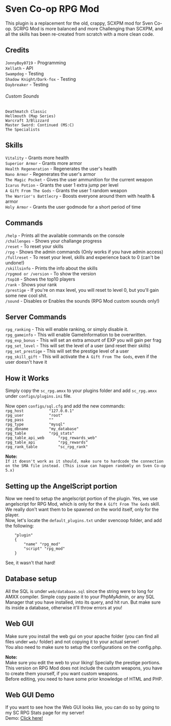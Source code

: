 # Sven Co-op RPG Mod

This plugin is a replacement for the old, crappy, SCXPM mod for Sven Co-op. SCRPG Mod is more balanced and more Challenging than SCXPM, and all the skills has been re-created from scratch with a more clean code.


Credits
-----------

`JonnyBoy0719` - Programming  
`Xellath` - API  
`Swampdog` - Testing  
`Shadow Knight/Dark-fox` - Testing  
`Daybreaker` - Testing  

###### Custom Sounds
`Deathmatch Classic`  
`Hellmouth (Map Series)`  
`Warcraft 3/Blizzard`  
`Master Sword: Continued (MS:C)`  
`The Specialists`  


Skills
-----------

`Vitality` - Grants more health  
`Superior Armor` - Grants more armor  
`Health Regeneration` - Regenerates the user's health  
`Nano Armor` - Regenerates the user's armor  
`The Magic Pocket` - Gives the user ammunition for the current weapon  
`Icarus Potion` - Grants the user 1 extra jump per level  
`A Gift From The Gods` - Grants the user 1 random weapon  
`The Warrior's Battlecry` - Boosts everyone around them with health & armor  
`Holy Armor` - Grants the user godmode for a short period of time  


Commands
-----------

`/help` - Prints all the available commands on the console  
`/challenges` - Shows your challange progress  
`/reset` - To reset your skills  
`/rpg` - Shows the admin commands (Only works if you have admin access)  
`/fullreset` - To reset your level, skills and experience back to 0 (can't be undone!)  
`/skillsinfo` - Prints the info about the skills  
`/rpgmod or /version` - To show the version  
`/top10` - Shows the top10 players  
`/rank` - Shows your rank  
`/prestige` - If you're on max level, you will reset to level 0, but you'll gain some new cool shit.  
`/sound` - Disables or Enables the sounds (RPG Mod custom sounds only!)  


Server Commands
-----------

`rpg_ranking` - This will enable ranking, or simply disable it.  
`rpg_gameinfo` - This will enable GameInformation to be overwritten.  
`rpg_exp_bonus` - This will set an extra amount of EXP you will gain per frag  
`rpg_set_level` - This will set the level of a user (and reset their skills)  
`rpg_set_prestige` - This will set the prestige level of a user  
`rpg_skill_gift` - This will activate the `A Gift From The Gods`, even if the user doesn't have it  


How it Works
-----------

Simply copy the `sc_rpg.amxx` to your plugins folder and add `sc_rpg.amxx` under `configs/plugins.ini` file.  

Now open `configs/sql.cfg` and add the new commands:  
`rpg_host			"127.0.0.1"`  
`rpg_user			"root"`  
`rpg_pass			""`  
`rpg_type			"mysql"`  
`rpg_dbname			"my_database"`  
`rpg_table			"rpg_stats"`  
`rpg_table_api_web		"rpg_rewards_web"`  
`rpg_table_api			"rpg_rewards"`  
`rpg_rank_table			"sc_rpg_rank"`  


**Note:**  
`If it doesn't work as it should, make sure to hardcode the connection on the SMA file instead. (This issue can happen randomly on Sven Co-op 5.x)`


Setting up the AngelScript portion
-----------

Now we need to setup the angelscript portion of the plugin. Yes, we use angelscript for RPG Mod, which is only for the `A Gift From The Gods` skill. We really don't want them to be spawned on the world itself, only for the player.  
Now, let's locate the `default_plugins.txt` under svencoop folder, and add the following: 
```
	"plugin"
	{
		"name" "rpg_mod"
		"script" "rpg_mod"
	}
```
   
See, it wasn't that hard!


Database setup
-----------

All the SQL is under `web/database.sql` since the string were to long for AMXX compiler. Simple copy paste it to your PhpMyAdmin, 
or any SQL Manager that you have installed, into its query, and hit run. But make sure its inside a database, otherwise it'll throw errors at you!


Web GUI
-----------

Make sure you install the web gui on your apache folder (you can find all files under `web/` folder) and not copying it to your actual server!  
You also need to make sure to setup the configurations on the config.php.  

**Note:**  
Make sure you edit the web to your liking! Specially the prestige portions. This version on RPG Mod does not include the custom weapons, you have to create them yourself, if you want custom weapons.  
Before editing, you need to have some prior knowledge of HTML and PHP.


Web GUI Demo
-----------

If you want to see how the Web GUI looks like, you can do so by going to my SC RPG Stats page for my server!  
Demo: [Click here!](http://theafterlife.dk/sc_rpg/)
